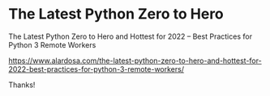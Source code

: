 # The Latest Python Zero to Hero
The Latest Python Zero to Hero and Hottest for 2022 – Best Practices for Python 3 Remote Workers

https://www.alardosa.com/the-latest-python-zero-to-hero-and-hottest-for-2022-best-practices-for-python-3-remote-workers/

Thanks!
